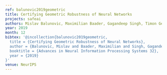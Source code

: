 ```yaml
---
ref: balunovic2019geometric
title: Certifying Geometric Robustness of Neural Networks
projects: safeai
authors: Mislav Balunovic, Maximilian Baader, Gagandeep Singh, Timon Gehr, Martin Vechev
year: 2019
month: 12
bibtex: '@incollection{balunovic2019geometric,
  title = {Certifying Geometric Robustness of Neural Networks},
  author = {Balunovic, Mislav and Baader, Maximilian and Singh, Gagandeep and Gehr, Timon and Vechev, Martin},
  booktitle = {Advances in Neural Information Processing Systems 32},
  year = {2019}
}'
venue: NeurIPS
---
```

